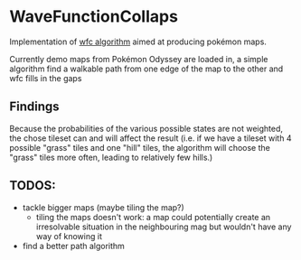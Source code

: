 # WaveFunctionCollaps
Implementation of [wfc algorithm](https://github.com/mxgmn/WaveFunctionCollapse) aimed at producing pokémon maps.

Currently demo maps from Pokémon Odyssey are loaded in, a simple algorithm find a walkable path from one edge of the map to the other and wfc fills in the gaps

## Findings
Because the probabilities of the various possible states are not weighted, the chose tileset can and will affect the result (i.e. if we have a tileset with 4 possible "grass" tiles and one "hill" tiles, the algorithm will choose the "grass" tiles more often, leading to relatively few hills.)

## TODOS:
- tackle bigger maps (maybe tiling the map?)
    - tiling the maps doesn't work: a map could potentially create an irresolvable situation in the neighbouring mag but wouldn't have any way of knowing it
- find a better path algorithm
